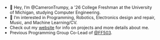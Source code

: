 - 👋 Hey, I’m @CameronTrumpy, a '26 College Freshman at the University of Michigan, studying Computer Engineering.
- 👀 I’m interested in Programming, Robotics, Electronics design and repair, Music, and Machine Learning/CV.
- Check out my [website](https://camerontrumpy.github.io/) for info on projects and more details about me.
- Previous Programming Group Co-Lead of [@FF503](https://github.com/FF503).
<!---
CameronTrumpy/CameronTrumpy is a ✨ special ✨ repository because its `README.md` (this file) appears on your GitHub profile.
You can click the Preview link to take a look at your changes.
--->
